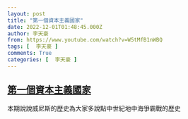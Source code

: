 ```yaml
---
layout: post
title: "第一個資本主義國家"
date: 2022-12-01T01:48:45.000Z
author: 李天豪
from: https://www.youtube.com/watch?v=W5tMfB1nWBQ
tags: [  李天豪 ]
comments: True
categories: [  李天豪 ]
---
```

<!--1669859325000-->
[第一個資本主義國家](https://www.youtube.com/watch?v=W5tMfB1nWBQ)
------

<div>
本期說說威尼斯的歷史為大家多說點中世紀地中海爭霸戰的歷史
</div>
